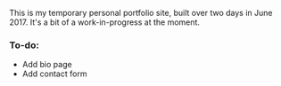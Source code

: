 This is my temporary personal portfolio site, built over two days in June 2017. It's a bit of a work-in-progress at the moment. 

### To-do:
- Add bio page
- Add contact form